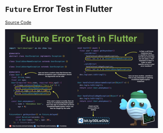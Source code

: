 # `Future` Error Test in Flutter

[Source Code](future-error-test-in-flutter.dart)

![](future-error-test-in-flutter.jpg)
